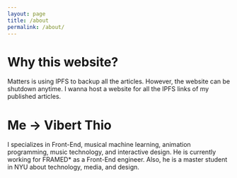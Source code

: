 ```yaml
---
layout: page
title: /about
permalink: /about/
---
```


# Why this website?

Matters is using IPFS to backup all the articles. However, the website can be shutdown anytime. I wanna host a website for all the IPFS links of my published articles.

# Me -> Vibert Thio

I specializes in Front-End, musical machine learning, animation programming, music technology, and interactive design. He is currently working for FRAMED\* as a Front-End engineer. Also, he is a master student in NYU about technology, media, and design.
